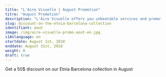 ```yaml
---
title: "L'Aire Visuelle | August Promotion"
titre: "August Promotion"
description: "L'Aire Visuelle offers you unbeatable services and promotions near you."
slug: discount-on-the-etnia-barcelona-collection
identifiant: aout
image: /img/aire-visuelle-promo-aout-en.jpg
i18nlanguage: en
startdate: August 1st, 2018
enddate: August 31st, 2018
weight: 0
draft: true
---
```


Get a 50$ discount on our Etnia Barcelona collection in August